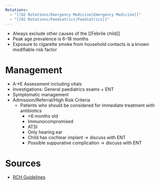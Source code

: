 ```yaml
---
Rotations:
  - "[[02 Rotations/Emergency Medicine|Emergency Medicine]]"
  - "[[02 Rotations/Paediatrics|Paediatrics]]"
---
```

- Always exclude other causes of the [[Febrile child]]
- Peak age prevalence is 6-18 months
- Exposure to cigarette smoke from household contacts is a known modifiable risk factor
# Management
- A→E Assessment including vitals
- Investigations: General paediatrics exams + ENT
- Symptomatic management
- Admission/Referral/High Risk Criteria
	- Patients who should be considered for immediate treatment with antibiotics
		- <6 months old
		- Immunocompromised
		- ATSI
		- Only hearing ear
		- Child has cochlear implant → discuss with ENT
		- Possible suppurative complication → discuss with ENT
# Sources
- [RCH Guidelines](https://www.rch.org.au/clinicalguide/guideline_index/acute_otitis_media/)